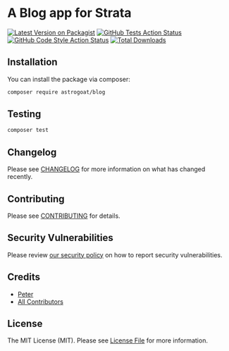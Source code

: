 # A Blog app for Strata

[![Latest Version on Packagist](https://img.shields.io/packagist/v/astrogoat/blog.svg?style=flat-square)](https://packagist.org/packages/astrogoat/blog)
[![GitHub Tests Action Status](https://img.shields.io/github/workflow/status/astrogoat/blog/run-tests?label=tests)](https://github.com/astrogoat/blog/actions?query=workflow%3Arun-tests+branch%3Amain)
[![GitHub Code Style Action Status](https://img.shields.io/github/workflow/status/astrogoat/blog/Check%20&%20fix%20styling?label=code%20style)](https://github.com/astrogoat/blog/actions?query=workflow%3A"Check+%26+fix+styling"+branch%3Amain)
[![Total Downloads](https://img.shields.io/packagist/dt/astrogoat/blog.svg?style=flat-square)](https://packagist.org/packages/astrogoat/blog)

## Installation

You can install the package via composer:

```bash
composer require astrogoat/blog
```

## Testing

```bash
composer test
```

## Changelog

Please see [CHANGELOG](CHANGELOG.md) for more information on what has changed recently.

## Contributing

Please see [CONTRIBUTING](.github/CONTRIBUTING.md) for details.

## Security Vulnerabilities

Please review [our security policy](../../security/policy) on how to report security vulnerabilities.

## Credits

- [Peter](https://github.com/astrogoat)
- [All Contributors](../../contributors)



## License

The MIT License (MIT). Please see [License File](LICENSE.md) for more information.

